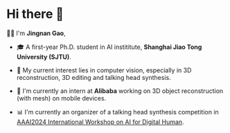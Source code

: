 # Hi there 👋

👨‍🎓 I'm **Jingnan Gao**, 

- 🎓 A first-year Ph.D. student in AI instititute, **Shanghai Jiao Tong University (SJTU)**.

- 🥰 My current interest lies in computer vision, especially in 3D reconstruction, 3D editing and talking head synthesis.
- 🤗 I'm currently an intern at **Alibaba** working on 3D object reconstruction (with mesh) on mobile devices.
- 📊 I'm currently an organizer of a talking head synthesis competition in [AAAI2024 International Workshop on AI for Digital Human](https://digitalhumanworkshop.github.io/).

<!-- 
🕑 Some stats of my Github

![GitHub stats](https://github-readme-stats.vercel.app/api?username=G-1nOnly&show_icons=true&hide=prs&theme=tokyonight) -->
